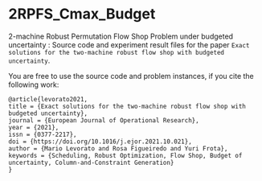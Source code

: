 # 2RPFS_Cmax_Budget
2-machine Robust Permutation Flow Shop Problem under budgeted uncertainty : Source code and experiment result files for the paper `Exact solutions for the two-machine robust flow shop with budgeted uncertainty`.

You are free to use the source code and problem instances, if you cite the following work:

```
@article{levorato2021,
title = {Exact solutions for the two-machine robust flow shop with budgeted uncertainty},
journal = {European Journal of Operational Research},
year = {2021},
issn = {0377-2217},
doi = {https://doi.org/10.1016/j.ejor.2021.10.021},
author = {Mario Levorato and Rosa Figueiredo and Yuri Frota},
keywords = {Scheduling, Robust Optimization, Flow Shop, Budget of uncertainty, Column-and-Constraint Generation}
}
```
